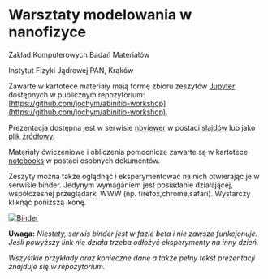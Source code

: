 # Warsztaty modelowania w nanofizyce

Zakład Komputerowych Badań Materiałów

Instytut Fizyki Jądrowej PAN, Kraków

Zawarte w kartotece materiały mają formę zbioru zeszytów [Jupyter](https://jupyter.org/) dostępnych w publicznym repozytorium:
[https://github.com/jochym/abinitio-workshop](https://github.com/jochym/abinitio-workshop). 

Prezentacja dostępna jest w serwisie [nbviewer](https://nbviewer.ipython.org/) w postaci [slajdów](https://nbviewer.ipython.org/format/slides/github/jochym/abinitio-workshop/blob/master/notebooks/Prezentacja.ipynb)  lub jako [plik źródłowy](https://nbviewer.ipython.org/github/jochym/abinitio-workshop/blob/master/notebooks/Prezentacja.ipynb). 

Materiały ćwiczeniowe i obliczenia pomocnicze zawarte są w kartotece [notebooks](https://nbviewer.ipython.org/github/jochym/abinitio-workshop/tree/master/notebooks/) w postaci osobnych dokumentów. 

Zeszyty można także oglądnąć i eksperymentować na nich otwierając je w serwisie binder. Jedynym wymaganiem jest posiadanie działającej, współczesnej przeglądarki WWW (np. firefox,chrome,safari). Wystarczy kliknąć poniższą ikonę.

[![Binder](http://mybinder.org/badge.svg)](http://beta.mybinder.org/repo/jochym/abinitio-workshop) 

**Uwaga:** *Niestety, serwis binder jest w fazie beta i nie zawsze funkcjonuje. Jeśli powyższy link nie działa trzeba odłożyć eksperymenty na inny dzień.*

*Wszystkie przykłady oraz konieczne dane a także pełny tekst prezentacji znajduje się w repozytorium.*

 
 
